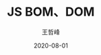 ---
title: JS BOM、DOM
author: 王哲峰
date: '2020-08-01'
slug: js-BOM-DOM
categories: [js]
tags: [js]
---